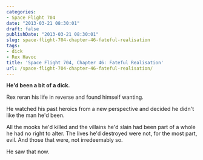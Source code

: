 ```yaml
---
categories:
- Space Flight 704
date: "2013-03-21 08:30:01"
draft: false
publishDate: "2013-03-21 08:30:01"
slug: space-flight-704-chapter-46-fateful-realisation
tags:
- dick
- Rex Havoc
title: 'Space Flight 704, Chapter 46: Fateful Realisation'
url: /space-flight-704-chapter-46-fateful-realisation/
---
```

**He'd been a bit of a dick.**

Rex reran his life in reverse and found himself wanting.

He watched his past heroics from a new perspective and decided he didn't
like the man he'd been.

All the mooks he'd killed and the villains he'd slain had been part of a
whole he had no right to alter. The lives he'd destroyed were not, for
the most part, evil. And those that were, not irredeemably so.

He saw that now.